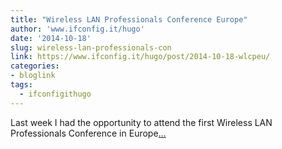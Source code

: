 ```yaml
---
title: "Wireless LAN Professionals Conference Europe"
author: 'www.ifconfig.it/hugo'
date: '2014-10-18'
slug: wireless-lan-professionals-con
link: https://www.ifconfig.it/hugo/post/2014-10-18-wlcpeu/
categories:
- bloglink
tags:
  - ifconfigithugo
---
```


Last week I had the opportunity to attend the first Wireless LAN Professionals Conference in Europe[... <i class="fas fa-external-link-alt"></i>](https://www.ifconfig.it/hugo/post/2014-10-18-wlcpeu/)

